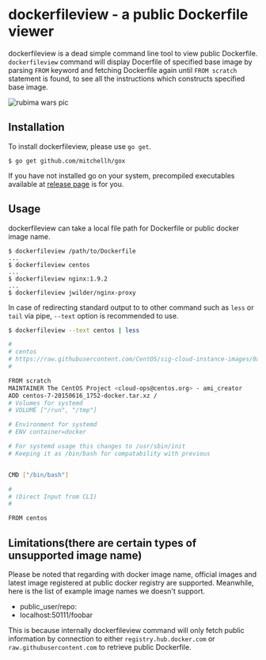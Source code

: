 # dockerfileview - a public Dockerfile viewer

dockerfileview is a dead simple command line tool to view public Dockerfile. `dockerfileview` command will display Docerfile of specified base image by parsing `FROM` keyword and fetching Dockerfile again until `FROM scratch` statement is found, to see all the instructions which constructs specified base image.

![rubima wars pic](http://k.swd.cc/dockerfileview/resource/screenshot/example-usage.gif)

## Installation

To install dockerfileview, please use `go get`.

```
$ go get github.com/mitchellh/gox
```

If you have not installed go on your system, precompiled executables available at [release page](https://github.com/remore/dockerfileview/releases) is for you.

## Usage

dockerfileview can take a local file path for Dockerfile or public docker image name.

```
$ dockerfileview /path/to/Dockerfile
...
$ dockerfileview centos
...
$ dockerfileview nginx:1.9.2
...
$ dockerfileview jwilder/nginx-proxy
```

In case of redirecting standard output to to other command such as `less` or `tail` via pipe, `--text` option is recommended to use.

```bash
$ dockerfileview --text centos | less

#
# centos
# https://raw.githubusercontent.com/CentOS/sig-cloud-instance-images/0a6a7fa816e834b29222fce2df0b858ab1b97a87/docker/Dockerfile
#

FROM scratch
MAINTAINER The CentOS Project <cloud-ops@centos.org> - ami_creator
ADD centos-7-20150616_1752-docker.tar.xz /
# Volumes for systemd
# VOLUME ["/run", "/tmp"]

# Environment for systemd
# ENV container=docker

# For systemd usage this changes to /usr/sbin/init
# Keeping it as /bin/bash for compatability with previous


CMD ["/bin/bash"]

#
# (Direct Input from CLI)
#

FROM centos
```

## Limitations(there are certain types of unsupported image name)

Please be noted that regarding with docker image name, official images and latest image registered at public docker registry are supported. Meanwhile, here is the list of example image names we doesn't support.

- public_user/repo:<tag name>
- localhost:50111/foobar

This is because internally dockerfileview command will only fetch public information by connection to either `registry.hub.docker.com` or `raw.githubusercontent.com` to retrieve public Dockerfile.

